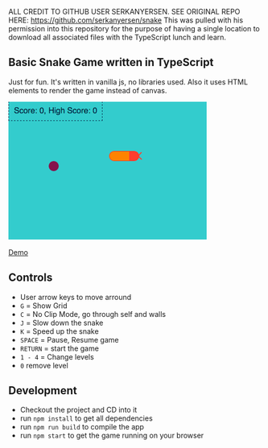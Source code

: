 ALL CREDIT TO GITHUB USER SERKANYERSEN. SEE ORIGINAL REPO HERE: https://github.com/serkanyersen/snake
This was pulled with his permission into this repository for the purpose of having a single location to download all associated files with the TypeScript lunch and learn.

## Basic Snake Game written in TypeScript
Just for fun. It's written in vanilla js, no libraries used. Also it uses HTML elements to render the game instead of canvas.

![Example](snake.gif)

[Demo](http://codepen.io/serkanyersen/pen/bpOWwE?editors=0010)

## Controls
 - User arrow keys to move arround
 - `G` = Show Grid
 - `C` = No Clip Mode, go through self and walls
 - `J` = Slow down the snake
 - `K` = Speed up the snake
 - `SPACE` = Pause, Resume game
 - `RETURN` = start the game
 - `1 - 4` = Change levels
 - `0` remove level
 
 

## Development
 - Checkout the project and CD into it
 - run `npm install` to get all dependencies
 - run `npm run build` to compile the app
 - run `npm start` to get the game running on your browser
